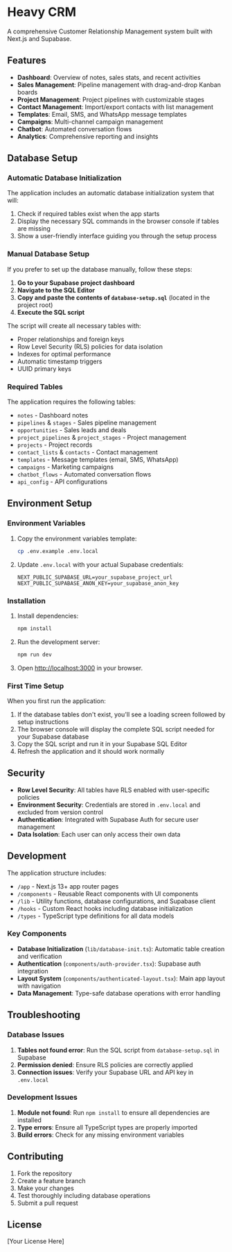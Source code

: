 # Heavy CRM

A comprehensive Customer Relationship Management system built with Next.js and Supabase.

## Features

- **Dashboard**: Overview of notes, sales stats, and recent activities
- **Sales Management**: Pipeline management with drag-and-drop Kanban boards
- **Project Management**: Project pipelines with customizable stages
- **Contact Management**: Import/export contacts with list management
- **Templates**: Email, SMS, and WhatsApp message templates
- **Campaigns**: Multi-channel campaign management
- **Chatbot**: Automated conversation flows
- **Analytics**: Comprehensive reporting and insights

## Database Setup

### Automatic Database Initialization

The application includes an automatic database initialization system that will:

1. Check if required tables exist when the app starts
2. Display the necessary SQL commands in the browser console if tables are missing
3. Show a user-friendly interface guiding you through the setup process

### Manual Database Setup

If you prefer to set up the database manually, follow these steps:

1. **Go to your Supabase project dashboard**
2. **Navigate to the SQL Editor**
3. **Copy and paste the contents of `database-setup.sql`** (located in the project root)
4. **Execute the SQL script**

The script will create all necessary tables with:
- Proper relationships and foreign keys
- Row Level Security (RLS) policies for data isolation
- Indexes for optimal performance
- Automatic timestamp triggers
- UUID primary keys

### Required Tables

The application requires the following tables:
- `notes` - Dashboard notes
- `pipelines` & `stages` - Sales pipeline management
- `opportunities` - Sales leads and deals
- `project_pipelines` & `project_stages` - Project management
- `projects` - Project records
- `contact_lists` & `contacts` - Contact management
- `templates` - Message templates (email, SMS, WhatsApp)
- `campaigns` - Marketing campaigns
- `chatbot_flows` - Automated conversation flows
- `api_config` - API configurations

## Environment Setup

### Environment Variables

1. Copy the environment variables template:
   ```bash
   cp .env.example .env.local
   ```

2. Update `.env.local` with your actual Supabase credentials:
   ```
   NEXT_PUBLIC_SUPABASE_URL=your_supabase_project_url
   NEXT_PUBLIC_SUPABASE_ANON_KEY=your_supabase_anon_key
   ```

### Installation

1. Install dependencies:
   ```bash
   npm install
   ```

2. Run the development server:
   ```bash
   npm run dev
   ```

3. Open [http://localhost:3000](http://localhost:3000) in your browser.

### First Time Setup

When you first run the application:

1. If the database tables don't exist, you'll see a loading screen followed by setup instructions
2. The browser console will display the complete SQL script needed for your Supabase database
3. Copy the SQL script and run it in your Supabase SQL Editor
4. Refresh the application and it should work normally

## Security

- **Row Level Security**: All tables have RLS enabled with user-specific policies
- **Environment Security**: Credentials are stored in `.env.local` and excluded from version control
- **Authentication**: Integrated with Supabase Auth for secure user management
- **Data Isolation**: Each user can only access their own data

## Development

The application structure includes:
- `/app` - Next.js 13+ app router pages
- `/components` - Reusable React components with UI components
- `/lib` - Utility functions, database configurations, and Supabase client
- `/hooks` - Custom React hooks including database initialization
- `/types` - TypeScript type definitions for all data models

### Key Components

- **Database Initialization** (`lib/database-init.ts`): Automatic table creation and verification
- **Authentication** (`components/auth-provider.tsx`): Supabase auth integration
- **Layout System** (`components/authenticated-layout.tsx`): Main app layout with navigation
- **Data Management**: Type-safe database operations with error handling

## Troubleshooting

### Database Issues

1. **Tables not found error**: Run the SQL script from `database-setup.sql` in Supabase
2. **Permission denied**: Ensure RLS policies are correctly applied
3. **Connection issues**: Verify your Supabase URL and API key in `.env.local`

### Development Issues

1. **Module not found**: Run `npm install` to ensure all dependencies are installed
2. **Type errors**: Ensure all TypeScript types are properly imported
3. **Build errors**: Check for any missing environment variables

## Contributing

1. Fork the repository
2. Create a feature branch
3. Make your changes
4. Test thoroughly including database operations
5. Submit a pull request

## License

[Your License Here]
